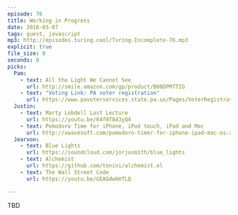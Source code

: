 ```yaml
---
episode: 76
title: Working in Progress
date: 2016-03-07
tags: guest, javascript
mp3: http://episodes.turing.cool/Turing-Incomplete-76.mp3
explicit: true
file_size: 0
seconds: 0
picks:
  Pam:
    - text: All the Light We Cannot See
      url: http://smile.amazon.com/gp/product/B00DPM7TIG
    - text: "Voting Link: PA voter registration"
      url: https://www.pavoterservices.state.pa.us/Pages/VoterRegistrationApplication.aspx
  Justin:
    - text: Marty Lobdell Last Lecture
      url: https://youtu.be/64f0T843yQ4
    - text: Pomodoro Time for iPhone, iPod touch, iPad and Mac
      url: http://xwavesoft.com/pomodoro-timer-for-iphone-ipad-mac-os-x.html
  Jearvon:
    - text: Blue Lights
      url: https://soundcloud.com/jorjasmith/blue_lights
    - text: Alchemist
      url: https://github.com/tonini/alchemist.el
    - text: The Wall Street Code
      url: https://youtu.be/GEAGdwHXfLQ

---
```


TBD
